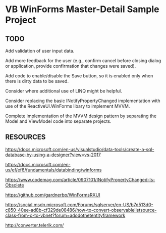 # VB WinForms Master-Detail Sample Project

## TODO

Add validation of user input data.

Add more feedback for the user (e.g., confirm cancel before closing dialog or application, provide confirmation that changes were saved).

Add code to enable/disable the Save button, so it is enabled only when there is dirty data to be saved.

Consider where additional use of LINQ might be helpful.

Consider replacing the basic INotifyPropertyChanged implementation with use of the ReactiveUI.WinForms libary to implement MVVM.

Complete implementation of the MVVM design pattern by separating the Model and ViewModel code into separate projects.

## RESOURCES

https://docs.microsoft.com/en-us/visualstudio/data-tools/create-a-sql-database-by-using-a-designer?view=vs-2017

https://docs.microsoft.com/en-us/ef/ef6/fundamentals/databinding/winforms

https://www.codemag.com/article/0907101/INotifyPropertyChanged-Is-Obsolete

https://github.com/gardnerbp/WinFormsRXUI

https://social.msdn.microsoft.com/Forums/sqlserver/en-US/b7d513d0-c850-40ee-ad8b-cf329de08486/how-to-convert-observablelistsource-class-from-c-to-vbnet?forum=adodotnetentityframework

http://converter.telerik.com/
